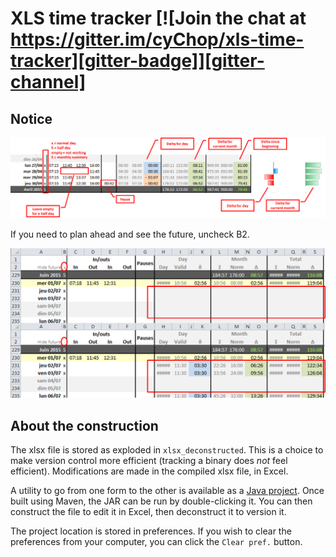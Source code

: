 # XLS time tracker [![Join the chat at https://gitter.im/cyChop/xls-time-tracker][gitter-badge]][gitter-channel]

## Notice

![General use of the time tracker](notice-general.png)

If you need to plan ahead and see the future, uncheck B2.

![Planification mode](notice-future.png)

## About the construction

The xlsx file is stored as exploded in `xlsx_deconstructed`. This is a choice to make version control more efficient (tracking a binary does _not_ feel efficient). Modifications are made in the compiled xlsx file, in Excel.

A utility to go from one form to the other is available as a [Java project](https://github.com/cyChop/xls-time-tracker-construct). Once built using Maven, the JAR can be run by double-clicking it. You can then construct the file to edit it in Excel, then deconstruct it to version it.

The project location is stored in preferences. If you wish to clear the preferences from your computer, you can click the `Clear pref.` button.

[gitter-badge]: https://badges.gitter.im/Join%20Chat.svg
[gitter-channel]: https://gitter.im/cyChop/xls-time-tracker?utm_source=badge&utm_medium=badge&utm_campaign=pr-badge&utm_content=badge

